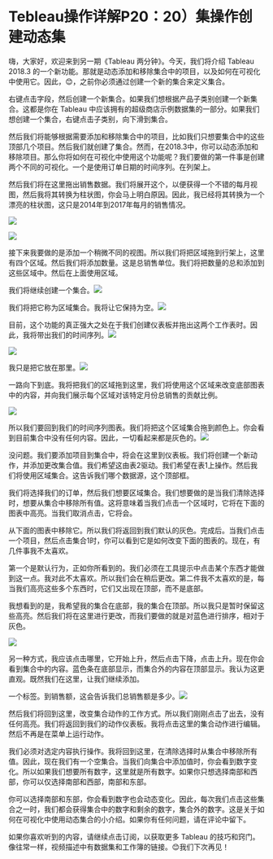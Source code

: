 # Tebleau操作详解P20：20）集操作创建动态集 

嗨，大家好，欢迎来到另一期《Tableau 两分钟》。今天，我们将介绍 Tableau 2018.3 的一个新功能。那就是动态添加和移除集合中的项目，以及如何在可视化中使用它。因此，😊，之前你必须通过创建一个新的集合来定义集合。

右键点击字段，然后创建一个新集合。如果我们想根据产品子类别创建一个新集合。这都是你在 Tableau 中应该拥有的超级商店示例数据集的一部分。如果我们想创建一个集合，右键点击子类别，向下滑到集合。

然后我们将能够根据需要添加和移除集合中的项目，比如我们只想要集合中的这些顶部几个项目。然后我们就创建了集合。然而，在2018.3中，你可以动态添加和移除项目。那么你将如何在可视化中使用这个功能呢？我们要做的第一件事是创建两个不同的可视化。一个是使用订单日期的时间序列。在列架上。

然后我们将在这里拖出销售数据。我们将展开这个，以便获得一个不错的每月视图，然后我将其转换为柱状图，你会马上明白原因。因此，我已经将其转换为一个漂亮的柱状图，这只是2014年到2017年每月的销售情况。

![](img/c660288f823b354a4d97abda345ebc10_1.png)

![](img/c660288f823b354a4d97abda345ebc10_2.png)

接下来我要做的是添加一个稍微不同的视图。所以我们将把区域拖到行架上，这里有四个区域。然后我们将添加数量。这是总销售单位。我们将把数量的总和添加到这些区域中。然后在上面使用区域。

我们将继续创建一个集合。![](img/c660288f823b354a4d97abda345ebc10_4.png)

我们将把它称为区域集合。我将让它保持为空。![](img/c660288f823b354a4d97abda345ebc10_6.png)

目前，这个功能的真正强大之处在于我们创建仪表板并拖出这两个工作表时。因此，我将带出我们的时间序列。![](img/c660288f823b354a4d97abda345ebc10_8.png)

![](img/c660288f823b354a4d97abda345ebc10_9.png)

我只是把它放在那里。![](img/c660288f823b354a4d97abda345ebc10_11.png)

一路向下到底。我将把我们的区域拖到这里，我们将使用这个区域来改变底部图表中的内容，并向我们展示每个区域对该特定月份总销售的贡献比例。

![](img/c660288f823b354a4d97abda345ebc10_13.png)

所以我们要回到我们的时间序列图表。我们将把这个区域集合拖到颜色上。你会看到目前集合中没有任何内容。因此，一切看起来都是灰色的。![](img/c660288f823b354a4d97abda345ebc10_15.png)

没问题。我们要添加项目到集合中，将会在这里到仪表板。我们将创建一个新动作，并添加更改集合值。我们希望这由表2驱动。我们希望在表1上操作。然后我们将使用区域集合。这告诉我们哪个数据源，这个顶部框。

我们将选择我们的订单，然后我们想要区域集合。我们想要做的是当我们清除选择时，想要从集合中移除所有值。这将意味着当我们点击一个区域时，它将在下面的图表中高亮。当我们取消点击，它将会。

从下面的图表中移除它。所以我们将返回到我们默认的灰色。完成后。当我们点击一个项目，然后点击集合1时，你可以看到它是如何改变下面的图表的。现在，有几件事我不太喜欢。

第一个是默认行为，正如你所看到的。我们必须在工具提示中点击某个东西才能做到这一点。我对此不太喜欢。所以我们会在稍后更改。第二件我不太喜欢的是，每当我们高亮这些多个东西时，它们又出现在顶部，而不是底部。

我想看到的是，我希望我的集合在底部，我的集合在顶部。所以我只是暂时保留这些高亮。然后我们将在这里进行更改，而我们要做的就是对蓝色进行排序，相对于灰色。

![](img/c660288f823b354a4d97abda345ebc10_17.png)

另一种方式，我应该点击哪里，它开始上升，然后点击下降，点击上升。现在你会看到集合中的内容。蓝色条在底部显示，而集合外的内容在顶部显示。我认为这更直观。既然我们在这里，让我们继续添加。

一个标签。到销售额，这会告诉我们总销售额是多少。![](img/c660288f823b354a4d97abda345ebc10_19.png)

然后我们将回到这里，改变集合动作的工作方式。所以我们刚刚点击了出去，没有任何高亮。我们将返回到我们的动作仪表板。我将点击这里的集合动作进行编辑。然后不再是在菜单上运行动作。

我们必须对选定内容执行操作。我将回到这里，在清除选择时从集合中移除所有值。因此，现在我们有一个空集合。当我们向集合中添加值时，你会看到数字变化。所以如果我们想要所有数字，这里就是所有数字。如果你只想选择南部和西部，你可以仅选择南部和西部，南部和东部。

你可以选择南部和东部，你会看到数字也会动态变化。因此，每次我们点击这些集合之一时，我们都会获得集合中的数字和剩余的数字，集合外的数字。这是关于如何在可视化中使用动态集合的小介绍。如果你有任何问题，请在评论中留下。

如果你喜欢听到的内容，请继续点击订阅，以获取更多 Tableau 的技巧和窍门。像往常一样，视频描述中有数据集和工作簿的链接。😊我们下次再见！

